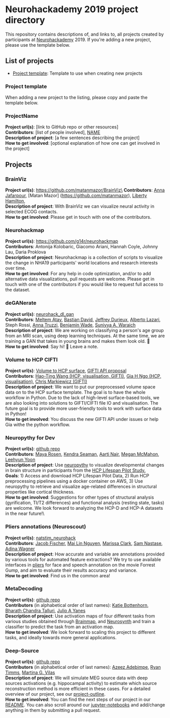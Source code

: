 # Neurohackademy 2019 project directory

This repository contains descriptions of, and links to, all projects created by participants at [Neurohackademy](http://neurohackademy.org) 2019. If you're adding a new project, please use the template below.

## List of projects
* [Project template](#project-template): Template to use when creating new projects


### Project template
When adding a new project to the listing, please copy and paste the template below.


### ProjectName
**Project url(s)**: [link to GitHub repo or other resources]\
**Contributors**: [list of people involved], [NAME](https://github.com/GITHUBID)\
**Description of project**: [a few sentences describing the project]\
**How to get involved**: [optional explanation of how one can get involved in the project]

## Projects

### BrainViz
**Project url(s)**: https://github.com/matanmazor/BrainViz\
**Contributors**: [Anna Jafarpour](https://github.com/annaja), [Matan Mazor] (https://github.com/matanmazor), [Liberty Hamilton](https://github.com/libertyh), \
**Description of project**: With BrainViz we can visualize neural activity in selected ECOG contacts.\
**How to get involved**: Please get in touch with one of the contributors.

### Neurohackmap

**Project url(s)**: https://github.com/g14r/neurohackmap \
**Contributors**: Antonija Kolobaric, Giacomo Ariani, Hannah Coyle, Johnny Lau, Daria Proklova\
**Description of project**: Neurohackmap is a collection of scripts to visualize the change in NHA19 participants' world locations and research interests over time.\
**How to get involved**: For any help in code optimization, and/or to add alternative data visualizations, pull requests are welcome. Please get in touch with one of the contributors if you would like to request full access to the dataset.

### deGANerate

**Project url(s)**: [neurohack_dl_gan](https://github.com/jeffreydurieux/neurohack_dl_gan)\
**Contributors**: [Meltem Atay](https://github.com/meltemiatay), [Bastian David](https://github.com/bastiandavid), [Jeffrey Durieux](https://github.com/jeffreydurieux), [Alberto Lazari](https://github.com/lazaral), Steph Rossi, [Anna Truzzi](https://github.com/AnnaTruzzi), [Benjamin Wade](https://github.com/bscwade), [Suniyya A. Waraich](https://github.com/suniyya)\
**Description of project**: We are working on classifying a person's age group from an MRI scan, using deep learning techniques. At the same time, we are training a GAN that takes in young brains and makes them look old. 🧠\
**How to get involved**: Say hi! 👋 Leave a note.

### Volume to HCP CIFTI
**Project url(s)**: [Volume to HCP surface](https://github.com/htwangtw/hcp-surface-format), 
[GIFTI API proposal](https://github.com/nipy/nibabel/issues/789)\
**Contributors**: [Hao-Ting Wang (HCP, visualisation, GIFTI)](https://github.com/htwangtw), 
[Gia H Ngo (HCP, visualisation)](https://github.com/ngohgia), 
[Chris Markiewicz (GIFTI)](https://github.com/effigies)\
**Description of project**: We want to put our preprocessed volume space data on to the HCP surface template. The goal is to have the whole workflow in Python. Due to the lack of high-level surface-based tools, we are also looking into solutions to GIFTI/CIFTI file IO and visualisation. The future goal is to provide more user-friendly tools to work with surface data in Python!\
**How to get involved**: You discuss the new GIFTI API under issues or help Gia withe the python workflow. 

### Neuropythy for Dev
**Project url(s)**: [github repo](http://github.com/mcmahonmc/neuropythy-for-dev)\
**Contributors**: [Maya Rosen](https://github.com/mayalrosen), [Kendra Seaman](https://github.com/klsea), [Aarti Nair](https://github.com/aartinair11), [Megan McMahon](https://github.com/mcmahonmc), [Leehyun Yoon](https://github.com/ehyun1990)\
**Description of project**: Use [neuropythy](https://github.com/noahbenson/neuropythy) to visualize developmental changes in brain structure in participants from the [HCP Lifespan Pilot Study.](https://www.humanconnectome.org/lifespan-studies)\
**Goals**: 1) Access and download HCP Lifespan Pilot Data, 2) Run HCP preprocessing pipelines using a docker container on AWS, 3) Use neuropythy to retrieve and visualize age-related differences in structural properties like cortical thickness.\
**How to get involved**: Suggestions for other types of structural analysis (gyrification, TI/T2 differences) and functional analysis (resting state, tasks) are welcome. We look forward to analyzing the HCP-D and HCP-A datasets in the near future!\

### Pliers annotations (Neuroscout)
**Project url(s)**: [natstim_neurohack](https://github.com/jacobtfisher/natstim_neurohack19)\
**Contributors**: [Jacob Fischer](https://github.com/jacobtfisher),
  [Mai Lin Nguyen](https://github.com/mlnguyen), [Marissa Clark](https://github.com/Marissa-Clark),
  [Sam Nastase](https://github.com/snastase), [Adina Wagner](https://github.com/adswa)\
**Description of project**: How accurate and variable are annotations provided by various tools
  for automated feature extractions?
  We try to use available interfaces in [pliers](https://github.com/tyarkoni/pliers) for face and speech annotation
  on the movie Forrest Gump, and aim to evaluate their results accuracy and variance.\
**How to get involved**: Find us in the common area!

### MetaDecoding
**Project url(s)**: [github repo](https://github.com/Julio-A-Yanes/metaclass)\
**Contributors** (in alphabetical order of last names): [Katie Bottenhorn](https://github.com/62442katieb), [Bharath Chandra Talluri](https://github.com/BharathTalluri), [Julio A Yanes](https://github.com/Julio-A-Yanes)\
**Description of project**: Use activation maps of four different tasks from various studies obtained through [Brainmap](http://brainmap.org/), and [Neurosynth](http://neurosynth.org/) and train a classifier to predict the task from an activation map.\
**How to get involved**: We look forward to scaling this project to different tasks, and ideally towards more general applications.

### Deep-Source
**Project url(s)**: [github repo](https://github.com/martinagvilas/deep-source)\
**Contributors** (in alphabetical order of last names): [Azeez Adebimpe](https://github.com/a3sha2), [Ryan Timms](https://github.com/RCTimms), [Martina G. Vilas](https://github.com/martinagvilas)\
**Description of project**: We will simulate MEG source data with deep sources activations (e.g. hippocampal activity) to estimate which source reconstruction method is more efficient in these cases. For a detailed overview of our project, see our [project-outline](https://github.com/martinagvilas/deep-source/blob/master/project_outline.ipynb).\
**How to get involved**: You can find the next steps of our project in our [README](https://github.com/martinagvilas/deep-source). You can also scroll around our [jupyter-notebooks](https://github.com/martinagvilas/deep-source/tree/master/notebooks) and add/change anything in them by submitting a pull request.
